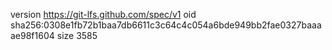 version https://git-lfs.github.com/spec/v1
oid sha256:0308e1fb72b1baa7db6611c3c64c4c054a6bde949bb2fae0327baaaae98f1604
size 3585

